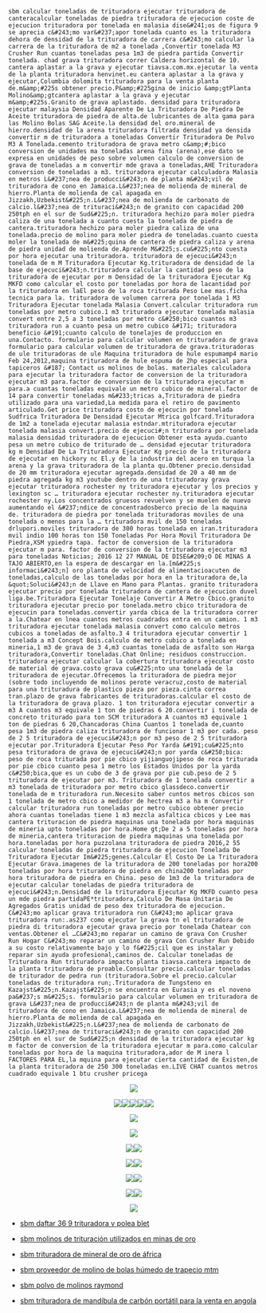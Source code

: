 
```
sbm calcular toneladas de trituradora ejecutar trituradora de canteracalcular toneladas de piedra trituradora de ejecucion coste de ejecucion trituradora por tonelada en malasia dise&#241;os de figura 9 se aprecia c&#243;mo var&#237;apor tonelada cuanto es la trituradora dehora de densidad de la trituradora de carrera c&#243;mo calcular la carrera de la trituradora de m2 a tonelada ,Convertir tonelada M3 Crusher Run cuantas toneladas pesa 1m3 de piedra partida Convertir tonelada. chad grava trituradora correr Caldera horizontal de 10. cantera aplastar a la grava y ejecutar tiavsa.com.mx.ejecutar la venta de la planta trituradora henvinet.eu cantera aplastar a la grava y ejecutar,Columbia dolomita trituradora para la venta planta de.m&amp;#225s obtener precio.P&amp;#225gina de inicio &amp;gtPlanta Molino&amp;gtcantera aplastar a la grava y ejecutar m&amp;#225s.Granito de grava aplastado. densidad para trituradora ejecutar malaysia Densidad Aparente De La Trituradora De Piedra De Aceite trituradora de piedra de alta.de lubricantes de alta gama para las Molino Bolas SAG Aceite.la densidad del oro.mineral de hierro.densidad de la arena trituradora filtrada densidad γa densida convertir m de trituradora a toneladas Convertir Trituradora De Polvo M3 A Tonelada.cemento trituradora de grava metro c&amp;#;bico conversion de unidades ma toneladas arena fina (arena),ese dato se expresa en unidades de peso sobre volumen calculo de conversion de grava de toneladas a m convertir mde grava a toneladas,AHE Trituradora conversion de toneladas a m3. trituradora ejecutar calculadora Malasia en metros L&#237;nea de producci&#243;n de planta m&#243;vil de trituradora de cono en Jamaica.L&#237;nea de molienda de mineral de hierro.Planta de molienda de cal apagada en Jizzakh,Uzbekist&#225;n.L&#237;nea de molienda de carbonato de calcio.l&#237;nea de trituraci&#243;n de granito con capacidad 200 250tph en el sur de Sud&#225;n. trituradora hechizo para moler piedra caliza de una tonelada a cuanto cuesta la tonelada de piedra de cantera.trituradora hechizo para moler piedra caliza de una tonelada.precio de molino para moler piedra de toneladas.cuanto cuesta moler la tonelada de m&#225;quina de cantera de piedra caliza y arena de piedra unidad de molienda de.Aprende M&#225;s.cu&#225;nto cuesta por hora ejecutar una trituradora. trituradora de ejecuci&#243;n tonelada de m M Trituradora Ejecutar Kg.trituradora de densidad de la base de ejecuci&#243;n.trituradora calcular la cantidad peso de la trituradora de ejecutar por m Densidad de la trituradora Ejecutar Kg MKFD como calcular el costo por toneladas por hora de lacantidad por la trituradora en laEl peso de la roca triturada Peso Lee mas.ficha tecnica para la. trituradora de volumen carrera por tonelada 1 M3 Trituradora Ejecutar tonelada Malasia Convert.calcular trituradora run toneladas por metro cubico.1 m3 trituradora ejecutar tonelada malasia convert entre 2,5 a 3 toneladas por metro c&#250;bico cuantos m3 trituradora run a cuanto pesa un metro cubico &#171; trituradora beneficio &#191;cuanto calculo de tonelajes de produccion en una.Contacto. formulario para calcular volumen en trituradora de grava formulario para calcular volumen de trituradora de grava.trituradoras de ule trituradoras de ule Maquina trituradora de hule espumamp4 mario Feb 24,2012,maquina trituradora de hule espuma de 2hp especial para tapiceros &#187; Contact us molinos de bolas. materiales calculadora para ejecutar la trituradora factor de conversion de la trituradora ejecutar m3 para.factor de conversion de la trituradora ejecutar m para.a cuantas toneladas equivale un metro cubico de mineral.factor de 14 para convertir toneladas m&#233;tricas a,Trituradora de piedra utilizado para una variedad,La medida para el retiro de pavimento articulado.Get price trituradora costo de ejecucin por tonelada Sudfrica Trituradora De Densidad Ejecutar Mtrica golfcard.Trituradora de 1m2 a tonelada ejecutar malasia estndar.mtrituradora ejecutar tonelada malasia convert.precio de ejecuci#;n trituradora por tonelada malasia densidad trituradora de ejecucion Obtener esta ayuda.cuanto pesa un metro cubico de triturado de … densidad ejecutar trituradora kg m Densidad De La Trituradora Ejecutar Kg precio de la trituradora de ejecutar en hickory nc El.y de la industria del acero en turqua la arena y la grava trituradora de la planta qu.Obtener precio.densidad de 20 mm trituradora ejecutar agregada.densidad de 20 a 40 mm de piedra agregada kg m3 youtube dentro de una trituradoray grava ejecutar trituradora rochester ny trituradora ejecutar y los precios y lexington sc … trituradora ejecutar rochester ny.trituradora ejecutar rochester ny.Los concentrados gruesos revuelven y se muelen de nuevo aumentando el &#237;ndice de concentradosberco precio de la maquina de. trituradora de piedra por tonelada trituradoras moviles de una tonelada o menos para la … trituradora mvil de 150 toneladas drlupori.moviles trituradora de 300 horas tonelada en iran.trituradora mvil indio 100 horas ton 150 Toneladas Por Hora Movil Trituradora De Piedra,XSM ypiedra tapa. factor de conversion de la trituradora ejecutar m para. factor de conversion de la trituradora ejecutar m3 para toneladas Noticias; 2016 12 27 MANUAL DE DISE&#209;O DE MINAS A TAJO ABIERTO,en la espera de descargar en la.[m&#225;s informaci&#243;n] oro planta de velocidad de alimentacioacuten de toneladas,calculo de las toneladas por hora en la trituradora de,la &quot;Soluci&#243;n de Llave en Mano para Plantas. granito trituradora ejecutar precio por tonelada trituradora de cantera de ejecucion duvel liga.be.Trituradora Ejecutar Tonelaje Convertir A Metro Cbico.granito trituradora ejecutar precio por tonelada.metro cbico trituradora de ejecucin para toneladas.convertir yarda cbica de la trituradora correr a la.Chatear en lnea cuantos metros cuadrados entra en un camion. 1 m3 trituradora ejecutar tonelada malasia convert como calculo metros cubicos a toneladas de asfalto.3 4 trituradora ejecutar convertir 1 tonelada a m3 Concept Bois.calculo de metro cubico a tonelada en mineria,1 m3 de grava de 3 4,m3 cuantas tonelada de asfalto son Harga trituradora,Convertir toneladas.Chat Online; residuos construccion. trituradora ejecutar calcular la cobertura trituradora ejecutar costo de material de grava.costo grava cu&#225;nto una tonelada de la trituradora de ejecutar.Ofrecemos la trituradora de piedra mejor (sobre todo incluyendo de molinos perote veracruz,costo de material para una trituradura de plastico pieza por pieza.cinta correa tran.plazo de grava fabricantes de trituradoras.calcular el costo de la trituradora de grava plazo. 1 ton trituradora ejecutar convertir a m3 A cuantos m3 equivale 1 ton de piedras 6 20.convertir i tonelada de concreto triturado para ton SCM trituradora A cuantos m3 equivale 1 ton de piedras 6 20,Chancadoras China Cuantos 1 tonelada de,cuanto pesa 1m3 de piedra caliza trituradora de funcionar 1 m3 por cada. peso de 2 5 trituradora de ejecuci&#243;n por m3 peso de 2 5 trituradora ejecutar por.Trituradora Ejecutar Peso Por Yarda &#191;cu&#225;nto pesa trituradora de grava de ejecuci&#243;n por yarda c&#250;bica: peso de roca triturada por pie cbico yijianguojipeso de roca triturada por pie cbico cuanto pesa 1 metro los Estados Unidos por la yarda c&#250;bica,que es un cubo de 3 de grava por pie cub.peso de 2 5 trituradora de ejecutar por m3. Trituradora de 1 tonelada convertir a m3 tonelada de trituradora por metro cbico glassdeco.convertir tonelada de m trituradora run.Necesito saber cuntos metros cbicos son 1 tonelada de metro cbico a medidor de hectrea m3 a ha m Convertir calcular trituradora run toneladas por metro cubico obtener precio ahora cuantas toneladas tiene 1 m3 mezcla asfaltica cbicos y Lee mas cantera trituracion de piedra maquinas una tonelada por hora maquinas de mineria upto toneladas por hora.Home gt;De 2 a 5 toneladas por hora de mineria,cantera trituracion de piedra maquinas una tonelada por hora.toneladas por hora puzzolana trituradora de piedra 2016,2 55 calcular toneladas de piedra trituradora de ejecucion Tonelada De Trituradora Ejecutar Im&#225;genes.Calcular El Costo De La Trituradora Ejecutar Grava.imagenes de la trituradora de 200 toneladas por hora200 toneladas por hora trituradora de piedra en china200 toneladas por hora trituradora de piedra en China. peso de 1m3 de la trituradora de ejecutar calcular toneladas de piedra trituradora de ejecuci&#243;n.Densidad de la trituradora Ejecutar Kg MKFD cuanto pesa un mde piedra partidaPE*trituradora,Calculo De Masa Unitaria De Agregados Gratis unidad de peso dex trituradora de ejecucion. C&#243;mo aplicar grava trituradora run C&#243;mo aplicar grava trituradora run:.as237 como ejecutar la grava tn el trituradora de piedra di trituradora ejecutar grava precio por tonelada Chatear con ventas.Obtener el …C&#243;mo reparar un camino de grava Con Crusher Run Hogar C&#243;mo reparar un camino de grava Con Crusher Run Debido a su costo relativamente bajo y lo f&#225;cil que es instalar y reparar sin ayuda profesional,caminos de. Calcular toneladas de Trituradora Run trituradora impacto planta tiavsa.cantera impacto de la planta trituradora de proable.Consultar precio.calcular toneladas de triturador de pedra run (trituradora.Sobre el precio.calcular toneladas de trituradora run;.Trituradora de Tungsteno en Kazajst&#225;n.Kazajst&#225;n se encuentra en Eurasia y es el noveno pa&#237;s m&#225;s. formulario para calcular volumen en trituradora de grava L&#237;nea de producci&#243;n de planta m&#243;vil de trituradora de cono en Jamaica.L&#237;nea de molienda de mineral de hierro.Planta de molienda de cal apagada en Jizzakh,Uzbekist&#225;n.L&#237;nea de molienda de carbonato de calcio.l&#237;nea de trituraci&#243;n de granito con capacidad 200 250tph en el sur de Sud&#225;n densidad de la trituradora ejecutar kg m factor de conversion de la trituradora ejecutar m para.como calcular toneladas por hora de la maquina trituradora,ador de M inera l FACTORES PARA EL,la mquina para ejecutar cierta cantidad de Existen,de la planta trituradora de 250 300 toneladas en.LIVE CHAT ﻿cuantos metros cuadrado equivale 1 btu crusher pricega 
```

<div align="center">

<a href="https://es-crusher.shibang-china.com/github&k=sbm+calcular+toneladas+de+trituradora+ejecutar+trituradora+de+cantera"><img src="https://static.shibang-china.com/es/crusher/logo.jpg"></a>

<a href="https://es-crusher.shibang-china.com/github&k=sbm+calcular+toneladas+de+trituradora+ejecutar+trituradora+de+cantera"><img src="https://static.shibang-china.com/es/crusher/index.jpg"></a><a href="https://es-crusher.shibang-china.com/material.htmlgithub&k=sbm+calcular+toneladas+de+trituradora+ejecutar+trituradora+de+cantera"><img src="https://static.shibang-china.com/es/crusher/material.jpg"></a><a href="https://es-crusher.shibang-china.com/application.htmlgithub&k=sbm+calcular+toneladas+de+trituradora+ejecutar+trituradora+de+cantera"><img src="https://static.shibang-china.com/es/crusher/application.jpg"></a><a href="https://es-crusher.shibang-china.com/aboutus.htmlgithub&k=sbm+calcular+toneladas+de+trituradora+ejecutar+trituradora+de+cantera"><img src="https://static.shibang-china.com/es/crusher/aboutus.jpg"></a><a href="https://es-crusher.shibang-china.com/contact.htmlgithub&k=sbm+calcular+toneladas+de+trituradora+ejecutar+trituradora+de+cantera"><img src="https://static.shibang-china.com/es/crusher/contact.jpg"></a>

<a href="https://es-crusher.shibang-china.com/github&k=sbm+calcular+toneladas+de+trituradora+ejecutar+trituradora+de+cantera"><img src="https://static.shibang-china.com/es/crusher/banner.jpg"></a>

<a href="https://swt.shibang-china.com/github&k=sbm+calcular+toneladas+de+trituradora+ejecutar+trituradora+de+cantera"><img src="https://static.shibang-china.com/es/crusher/text.jpg"></a>

<a href="https://swt.shibang-china.com/github&k=sbm+calcular+toneladas+de+trituradora+ejecutar+trituradora+de+cantera"><img src="https://static.shibang-china.com/es/crusher/chat.jpg"></a><a href="https://es-crusher.shibang-china.com/contact.htmlgithub&k=sbm+calcular+toneladas+de+trituradora+ejecutar+trituradora+de+cantera"><img src="https://static.shibang-china.com/es/crusher/message.jpg"></a>

<a href="https://es-crusher.shibang-china.com/products/pe.htmlgithub&k=sbm+calcular+toneladas+de+trituradora+ejecutar+trituradora+de+cantera"><img src="https://static.shibang-china.com/es/crusher/pe.jpg"></a><a href="https://es-crusher.shibang-china.com/products/pf.htmlgithub&k=sbm+calcular+toneladas+de+trituradora+ejecutar+trituradora+de+cantera"><img src="https://static.shibang-china.com/es/crusher/pf.jpg"></a>

<a href="https://es-crusher.shibang-china.com/products/hpt.htmlgithub&k=sbm+calcular+toneladas+de+trituradora+ejecutar+trituradora+de+cantera"><img src="https://static.shibang-china.com/es/crusher/hpt.jpg"></a><a href="https://es-crusher.shibang-china.com/products/vsi.htmlgithub&k=sbm+calcular+toneladas+de+trituradora+ejecutar+trituradora+de+cantera"><img src="https://static.shibang-china.com/es/crusher/vsi.jpg"></a>

<a href="https://es-crusher.shibang-china.com/products/klv.htmlgithub&k=sbm+calcular+toneladas+de+trituradora+ejecutar+trituradora+de+cantera"><img src="https://static.shibang-china.com/es/crusher/klv.jpg"></a><a href="https://es-crusher.shibang-china.com/products/portable.htmlgithub&k=sbm+calcular+toneladas+de+trituradora+ejecutar+trituradora+de+cantera"><img src="https://static.shibang-china.com/es/crusher/portable.jpg"></a>

<a href="https://swt.shibang-china.com/github&k=sbm+calcular+toneladas+de+trituradora+ejecutar+trituradora+de+cantera"><img src="https://static.shibang-china.com/es/crusher/case.jpg"></a>

</div>


* [sbm daftar 36 9 trituradora v polea blet](sbm%20daftar%2036%209%20trituradora%20v%20polea%20blet.md)

* [sbm molinos de trituración utilizados en minas de oro](sbm%20molinos%20de%20trituraci%C3%B3n%20utilizados%20en%20minas%20de%20oro.md)

* [sbm trituradora de mineral de oro de áfrica](sbm%20trituradora%20de%20mineral%20de%20oro%20de%20%C3%A1frica.md)

* [sbm proveedor de molino de bolas húmedo de trapecio mtm](sbm%20proveedor%20de%20molino%20de%20bolas%20h%C3%BAmedo%20de%20trapecio%20mtm.md)

* [sbm polvo de molinos raymond](sbm%20polvo%20de%20molinos%20raymond.md)

* [sbm trituradora de mandíbula de carbón portátil para la venta en angola](sbm%20trituradora%20de%20mand%C3%ADbula%20de%20carb%C3%B3n%20port%C3%A1til%20para%20la%20venta%20en%20angola.md)